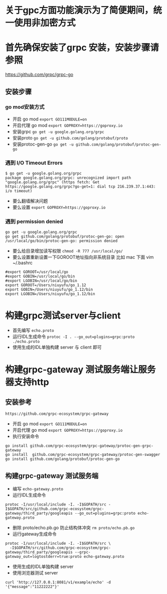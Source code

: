 # 关于gpc方面功能演示为了简便期间，统一使用非加密方式

# 首先确保安装了grpc 安装，安装步骤请参照
https://github.com/grpc/grpc-go

## 安装步骤
### go mod安装方式
- 开启 go mod `export GO111MODULE=on`
- 开启代理 go mod `export GOPROXY=https://goproxy.io`
- 安装grpc `go get -u google.golang.org/grpc`
- 安装proto `go get -u github.com/golang/protobuf/proto`
- 安装protoc-gen-go `go get -u github.com/golang/protobuf/protoc-gen-go`

### 遇到 I/O Timeout Errors

```
$ go get -u google.golang.org/grpc
package google.golang.org/grpc: unrecognized import path "google.golang.org/grpc" (https fetch: Get https://google.golang.org/grpc?go-get=1: dial tcp 216.239.37.1:443: i/o timeout)
```

- 要么翻墙解决问题
- 要么设置 `export GOPROXY=https://goproxy.io`

### 遇到 permission denied

```
go get -u google.golang.org/grpc
go get github.com/golang/protobuf/protoc-gen-go: open /usr/local/go/bin/protoc-gen-go: permission denied
```

- 要么给目录增加读写权限 `chmod -R 777 /usr/local/go/`
- 要么设置重新设置一下GOROOT地址指向非系统目录 
比如 mac 下面 
vim ~/.bashrc
```
#export GOROOT=/usr/local/go
#export GOBIN=/usr/local/go/bin
#export LGOBIN=/usr/local/go/bin
export GOROOT=/Users/niuyufu/go_1.12
export GOBIN=/Users/niuyufu/go_1.12/bin
export LGOBIN=/Users/niuyufu/go_1.12/bin
 ```

# 构建grpc测试server与client

- 首先编写 `echo.proto`
- 运行IDL生成命令
`protoc -I . --go_out=plugins=grpc:proto ./echo.proto`
- 使用生成的IDL单独构建 server 与 client 即可


# 构建grpc-gateway 测试服务端让服务器支持http

## 安装参考
`https://github.com/grpc-ecosystem/grpc-gateway`
- 开启 go mod `export GO111MODULE=on`
- 开启代理 go mod `export GOPROXY=https://goproxy.io`
- 执行安装命令

```
go install github.com/grpc-ecosystem/grpc-gateway/protoc-gen-grpc-gateway
go install  github.com/grpc-ecosystem/grpc-gateway/protoc-gen-swagger
go install github.com/golang/protobuf/protoc-gen-go
```

## 构建grpc-gateway 测试服务端

- 编写 `echo-gateway.proto`
- 运行IDL生成命令
```
protoc -I/usr/local/include -I. -I$GOPATH/src -I$GOPATH/src/github.com/grpc-ecosystem/grpc-gateway/third_party/googleapis --go_out=plugins=grpc:proto echo-gateway.proto
```
- 删除 proto/echo.pb.go 防止结构体冲突
`rm proto/echo.pb.go`
- 运行gateway生成命令
```
protoc -I/usr/local/include -I. -I$GOPATH/src \
  -I$GOPATH/src/github.com/grpc-ecosystem/grpc-gateway/third_party/googleapis --grpc-gateway_out=logtostderr=true:proto echo-gateway.proto
```
- 使用生成的IDL单独构建 server
- 使用浏览器测试 server
```
curl 'http://127.0.0.1:8081/v1/example/echo' -d '{"message":"11222222"}'
```